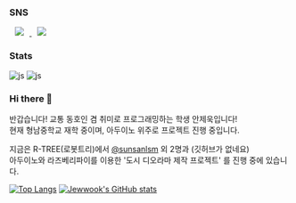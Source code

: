### SNS
<a href="https://www.instagram.com/trans_spoter_ajw/">
    <img 
        src="http://img.shields.io/badge/-본계정(교통일상계)-black?style=flat&logo=Instagram&link=https://instagram.com/alpox.dev/"
        style="height : auto; margin-left : 10px; margin-right : 10px;"/>
</a>
<a href="https://www.instagram.com/rtree_diorama/">
    <img 
        src="http://img.shields.io/badge/-디오라마작업기-black?style=flat&logo=Instagram&link=https://www.instagram.com/rtree_diorama/"
        style="height : auto; margin-left : 10px; margin-right : 10px;"/>
</a>

### Stats
![js](https://img.shields.io/badge/Arduino_IDE-00979D?style=for-the-badge&logo=arduino&logoColor=white)
![js](https://img.shields.io/badge/Python-3776AB?style=for-the-badge&logo=python&logoColor=white)



### Hi there 👋

반갑습니다!
교통 동호인 겸 취미로 프로그래밍하는 학생 안제욱입니다!  
현재 형남중학교 재학 중이며, 아두이노 위주로 프로젝트 진행 중입니다.  

지금은 R-TREE(로봇트리)에서 [@sunsanlsm](https://github.com/sunsanlsm) 외 2명과 (깃허브가 없네요)  
아두이노와 라즈베리파이를 이용한 '도시 디오라마 제작 프로젝트' 를 진행 중에 있습니다.

[![Top Langs](https://github-readme-stats.vercel.app/api/top-langs/?username=lukas0409)](https://github.com/anuraghazra/github-readme-stats)
[![Jewwook's GitHub stats](https://github-readme-stats.vercel.app/api?username=lukas0409)](https://github.com/anuraghazra/github-readme-stats)
